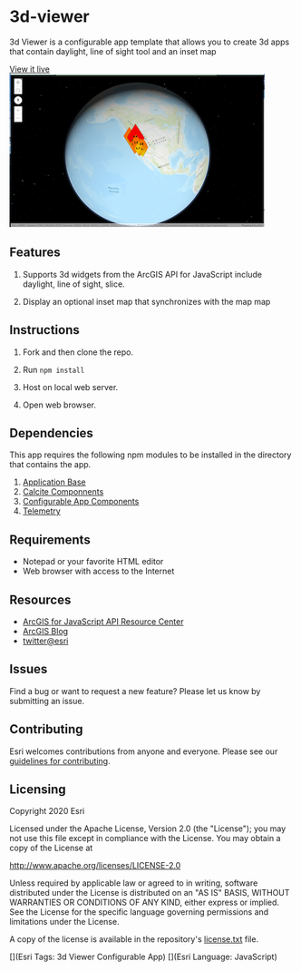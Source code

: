 # 3d-viewer

3d Viewer is a configurable app template that allows you to create 3d apps that contain daylight, line of sight tool and an inset map

[View it live](https://www.arcgis.com/apps/instant/3dviewer/index.html)
![App](./assets/3dviewer.png)​

## Features

1. Supports 3d widgets from the ArcGIS API for JavaScript include daylight, line of sight, slice. 

2. Display an optional inset map that synchronizes with the map map

## Instructions

1. Fork and then clone the repo.

2. Run `npm install`

3. Host on local web server.

4. Open web browser.

## Dependencies

This app requires the following npm modules to be installed in the directory that contains the app. 
1. [Application Base](https://www.npmjs.com/package/@esri/application-base-js)
2. [Calcite Componnents](https://www.npmjs.com/package/@esri/calcite-components)
3. [Configurable App Components](https://www.npmjs.com/package/@esri/configurable-app-components)
4. [Telemetry](https://www.npmjs.com/package/@esri/telemetry)

## Requirements

- Notepad or your favorite HTML editor
- Web browser with access to the Internet

## Resources

- [ArcGIS for JavaScript API Resource Center](http://help.arcgis.com/en/webapi/javascript/arcgis/index.html)
- [ArcGIS Blog](http://blogs.esri.com/esri/arcgis/)
- [twitter@esri](http://twitter.com/esri)

## Issues

Find a bug or want to request a new feature? Please let us know by submitting an issue.

## Contributing

Esri welcomes contributions from anyone and everyone. Please see our [guidelines for contributing](https://github.com/esri/contributing).

## Licensing

Copyright 2020 Esri

Licensed under the Apache License, Version 2.0 (the "License");
you may not use this file except in compliance with the License.
You may obtain a copy of the License at

http://www.apache.org/licenses/LICENSE-2.0

Unless required by applicable law or agreed to in writing, software
distributed under the License is distributed on an "AS IS" BASIS,
WITHOUT WARRANTIES OR CONDITIONS OF ANY KIND, either express or implied.
See the License for the specific language governing permissions and
limitations under the License.

A copy of the license is available in the repository's [license.txt](License.txt) file.

[](Esri Tags: 3d Viewer Configurable App)
[](Esri Language: JavaScript)​
